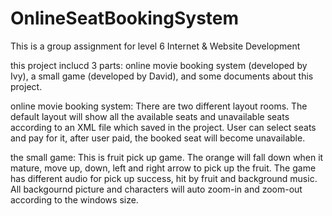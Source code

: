 # OnlineSeatBookingSystem
This is a group assignment for level 6 Internet &amp; Website Development

this project inclucd 3 parts: online movie booking system (developed by Ivy), a small game (developed by David), and some documents about this project.

online movie booking system: 
There are two different layout rooms. The default layout will show all the available seats and unavailable seats according to an XML file which saved in the project. User can select seats and pay for it, after user paid, the booked seat will become unavailable. 

the small game:
This is fruit pick up game. The orange will fall down when it mature, move up, down, left and right arrow to pick up the fruit. The game has different audio for pick up success, hit by fruit and background music. All backgournd picture and characters will auto zoom-in and zoom-out according to the windows size.
